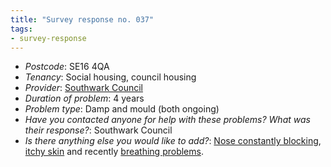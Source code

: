 ```yaml
---
title: "Survey response no. 037"
tags: 
- survey-response
---
```


- *Postcode*: SE16 4QA  
- *Tenancy*: Social housing, council housing  
- *Provider*: [Southwark Council](providers/southwark) 
- *Duration of problem*: 4 years  
- *Problem type*: Damp and mould (both ongoing)  
- *Have you contacted anyone for help with these problems? What was their response?*: Southwark Council  
- *Is there anything else you would like to add?*: [Nose constantly blocking](cause-effect-affect/Atopy), [itchy skin](cause-effect-affect/Atopy) and recently [breathing problems](cause-effect-affect/Asthma).


